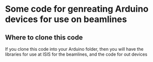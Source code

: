 # Some code for genreating Arduino devices for use on beamlines

## Where to clone this code
If you clone this code into your Arduino folder, then you will have the libraries for use at ISIS for the beamlines, and the code for out devices
